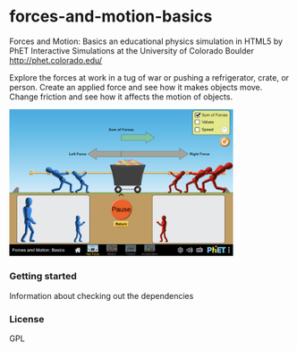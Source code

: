 forces-and-motion-basics
=============
Forces and Motion: Basics
an educational physics simulation in HTML5
by PhET Interactive Simulations at the University of Colorado Boulder
http://phet.colorado.edu/

Explore the forces at work in a tug of war or pushing a refrigerator, crate, or person. Create an applied force and see how it makes objects move. Change friction and see how it affects the motion of objects.

<img src="https://raw.githubusercontent.com/phetsims/forces-and-motion-basics/master/assets/forces-and-motion-basics-screenshot.png" alt="Screenshot" style="width: 400px;"/>

### Getting started
Information about checking out the dependencies

### License
GPL